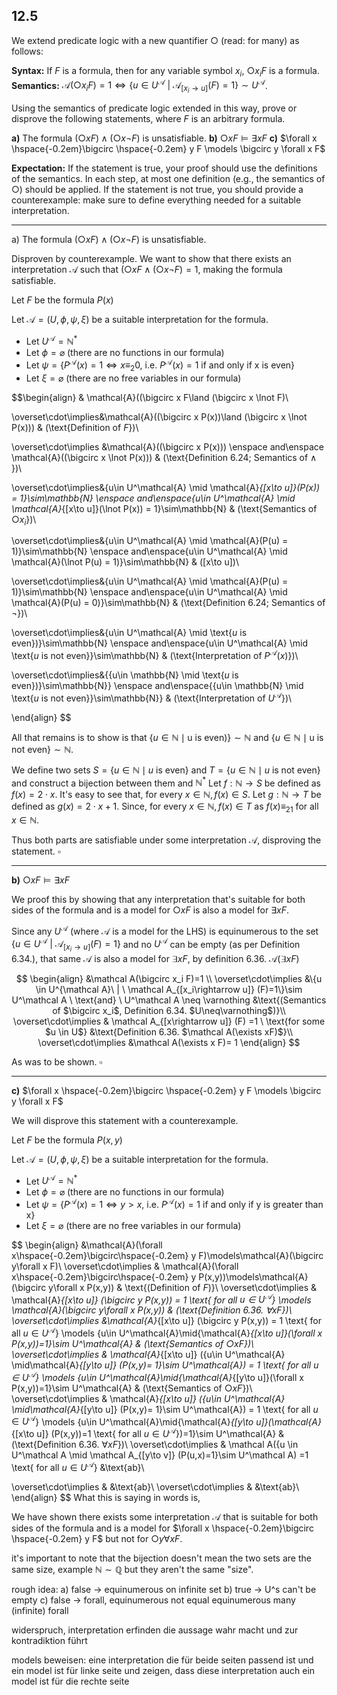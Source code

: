 

## 12.5
We extend predicate logic with a new quantifier $\bigcirc$ (read: for many) as follows:

**Syntax:** If $F$ is a formula, then for any variable symbol $x_i$, $\bigcirc x_i F$ is a formula.
**Semantics:** $\mathcal A(\bigcirc x_i F) =1 \iff \{u \in U^{\mathcal A}\ | \ \mathcal A_{[x_i\rightarrow u]} (F)=1\}\sim U^{\mathcal A}$.

Using the semantics of predicate logic extended in this way, prove or disprove the following statements, where $F$ is an arbitrary formula.

**a)** The formula $(\bigcirc x F)\wedge (\bigcirc x \lnot F)$ is unsatisfiable.
**b)** $\bigcirc x F \models \exists x F$
**c)** $\forall x \hspace{-0.2em}\bigcirc \hspace{-0.2em} y F \models \bigcirc y \forall x F$

**Expectation:** If the statement is true, your proof should use the definitions of the semantics. In each step, at most one definition (e.g., the semantics of $\bigcirc$) should be applied. If the statement is not true, you should provide a counterexample: make sure to define everything needed for a suitable interpretation.

___

a) The formula $(\bigcirc x F)\wedge (\bigcirc x \lnot F)$ is unsatisfiable.

Disproven by counterexample. We want to show that there exists an interpretation $\mathcal A$ such that $(\bigcirc x F\land (\bigcirc x \lnot F) =1$, making the formula satisfiable.

Let $F$ be the formula $P(x)$

Let $\mathcal A=(U, \phi, \psi, \xi)$ be a suitable interpretation for the formula.
- Let $U^\mathcal A= \mathbb N^*$
- Let $\phi = \varnothing$ (there are no functions in our formula)
- Let $\psi = \{P^\mathcal A(x) = 1 \iff x\equiv_2 0, \ \text{i.e.} \ P^\mathcal A (x) = 1 \ \text{if and only if x is even}\}$
- Let $\xi = \varnothing$ (there are no free variables in our formula)
 
$$\begin{align}
& \mathcal{A}((\bigcirc x F\land (\bigcirc x \lnot F)\\

\overset\cdot\implies&\mathcal{A}((\bigcirc x P(x))\land (\bigcirc x \lnot P(x))) & (\text{Definition of $F$})\\

\overset\cdot\implies &\mathcal{A}((\bigcirc x P(x))) \enspace and\enspace \mathcal{A}((\bigcirc x \lnot P(x))) & (\text{Definition 6.24; Semantics of $\land$ })\\

\overset\cdot\implies&\{u\in U^\mathcal{A} \mid \mathcal{A}_{[x\to u]}(P(x)) = 1\}\sim\mathbb{N} \enspace and\enspace\{u\in U^\mathcal{A} \mid \mathcal{A}_{[x\to u]}(\lnot P(x)) = 1\}\sim\mathbb{N} & (\text{Semantics of $\bigcirc x_i$})\\

\overset\cdot\implies&\{u\in U^\mathcal{A} \mid \mathcal{A}(P(u) = 1)\}\sim\mathbb{N} \enspace and\enspace\{u\in U^\mathcal{A} \mid \mathcal{A}(\lnot P(u) = 1)\}\sim\mathbb{N} & ([x\to u])\\

\overset\cdot\implies&\{u\in U^\mathcal{A} \mid \mathcal{A}(P(u) = 1)\}\sim\mathbb{N} \enspace and\enspace\{u\in U^\mathcal{A} \mid \mathcal{A}(P(u) = 0)\}\sim\mathbb{N} & (\text{Definition 6.24; Semantics of $\lnot$})\\

\overset\cdot\implies&\{u\in U^\mathcal{A} \mid \text{$u$ is even})\}\sim\mathbb{N} \enspace and\enspace\{u\in U^\mathcal{A} \mid \text{$u$ is not even}\}\sim\mathbb{N} & (\text{Interpretation of $P^\mathcal{A}(x)$})\\

\overset\cdot\implies&{\{u\in \mathbb{N} \mid \text{$u$ is even})\}\sim\mathbb{N}} \enspace and\enspace{\{u\in \mathbb{N} \mid \text{$u$ is not even}\}\sim\mathbb{N}} & (\text{Interpretation of $U^\mathcal{A}$})\\

\end{align}
$$

All that remains is to show is that ${\{u\in \mathbb{N} \mid \text{u is even})\}\sim\mathbb{N}}$ and ${\{u\in \mathbb{N} \mid \text{u is not even}\}\sim\mathbb{N}}$.

We define two sets $S =\{u\in\mathbb{N}\mid u \text{ is even}\}$ and $T=\{u\in\mathbb{N}\mid u \text{ is not even}\}$ and construct a bijection between them and $\mathbb N^*$ 
Let $f : \mathbb N \rightarrow S$ be defined as $f(x)= 2\cdot x$. It's easy to see that, for every $x \in \mathbb N, f(x) \in S$.
Let $g : \mathbb N \rightarrow T$ be defined as $g(x) = 2\cdot x + 1$. Since, for every $x\in\mathbb N, f(x)\in T$ as $f(x) \equiv_21$ for all $x\in\mathbb N$.

Thus both parts are satisfiable under some interpretation $\mathcal A$, disproving the statement.
$\square$

___

**b)** $\bigcirc x F \models \exists x F$

We proof this by showing that any interpretation that's suitable for both sides of the formula and is a model for $\bigcirc x F$ is also a model for $\exists x F$.

Since any $U^\mathcal A$ (where $\mathcal A$ is a model for the LHS) is equinumerous to the set $\{u \in U^{\mathcal A}\ | \ \mathcal A_{[x_i\rightarrow u]} (F)=1\}$ and no $U^\mathcal A$ can be empty (as per Definition 6.34.), that same $\mathcal A$ is also a model for $\exists x F$, by definition 6.36. $\mathcal A(\exists xF)$

$$
\begin{align}
&\mathcal A(\bigcirc x_i F)=1 \\
\overset\cdot\implies &\{u \in U^{\mathcal A}\ | \ \mathcal A_{[x_i\rightarrow u]} (F)=1\}\sim U^\mathcal A \ \text{and} \ U^\mathcal A \neq \varnothing &\text{(Semantics of $\bigcirc x_i$, Definition 6.34. $U\neq\varnothing$)}\\
\overset\cdot\implies & \mathcal A_{[x\rightarrow u]} (F) =1 \ \text{for some $u \in U$} &\text{Definition 6.36. $\mathcal A(\exists xF)$}\\
\overset\cdot\implies &\mathcal A(\exists x F)= 1
\end{align}
$$

As was to be shown.
$\square$

___

**c)** $\forall x \hspace{-0.2em}\bigcirc \hspace{-0.2em} y F \models \bigcirc y \forall x F$

We will disprove this statement with a counterexample.

Let $F$ be the formula $P(x,y)$

Let $\mathcal A=(U, \phi, \psi, \xi)$ be a suitable interpretation for the formula.
- Let $U^\mathcal A= \mathbb N^*$
- Let $\phi = \varnothing$ (there are no functions in our formula)
- Let $\psi = \{P^\mathcal A(x) = 1 \iff y>x, \ \text{i.e.} \ P^\mathcal A (x) = 1 \ \text{if and only if y is greater than x}\}$
- Let $\xi = \varnothing$ (there are no free variables in our formula)

$$
\begin{align}
&\mathcal{A}(\forall x\hspace{-0.2em}\bigcirc\hspace{-0.2em} y F)\models\mathcal{A}(\bigcirc y\forall x F)\\
\overset\cdot\implies & \mathcal{A}(\forall x\hspace{-0.2em}\bigcirc\hspace{-0.2em} y P(x,y))\models\mathcal{A}(\bigcirc y\forall x P(x,y)) & \text{(Definition of $F$)}\\
\overset\cdot\implies & \mathcal{A}_{[x\to u]} (\bigcirc y P(x,y)) = 1 \text{ for all $u\in U^\mathcal{A}$} \models \mathcal{A}(\bigcirc y\forall x P(x,y)) & (\text{Definition 6.36. $\forall x F$})\\
\overset\cdot\implies &\mathcal{A}_{[x\to u]} (\bigcirc y P(x,y)) = 1 \text{ for all $u\in U^\mathcal{A}$} \models \{u\in U^\mathcal{A}\mid\{\mathcal{A}_{[x\to u]}(\forall x P(x,y))=1\}\sim U^\mathcal{A} & (\text{Semantics of $\bigcirc x F$})\\
\overset\cdot\implies & \mathcal{A}_{[x\to u]} (\{u\in U^\mathcal{A} \mid\mathcal{A}_{[y\to u]} (P(x,y)= 1\}\sim U^\mathcal{A}) = 1 \text{ for all $u\in U^\mathcal{A}$} \models \{u\in U^\mathcal{A}\mid\{\mathcal{A}_{[y\to u]}(\forall x P(x,y))=1\}\sim U^\mathcal{A} & (\text{Semantics of $\bigcirc x F$})\\
\overset\cdot\implies & \mathcal{A}_{[x\to u]} (\{u\in U^\mathcal{A} \mid\mathcal{A}_{[y\to u]} (P(x,y)= 1\}\sim U^\mathcal{A}) = 1 \text{ for all $u\in U^\mathcal{A}$} \models \{u\in U^\mathcal{A}\mid\{\mathcal{A}_{[y\to u]}(\mathcal{A}_{[x\to u]} (P(x,y))=1 \text{ for all $u\in U^\mathcal{A}$})=1\}\sim U^\mathcal{A} & (\text{Definition 6.36. $\forall x F$})\\
\overset\cdot\implies & \mathcal A(\{u \in U^\mathcal A \mid \mathcal A_{[y\to v]} (P(u,x)=1\}\sim U^\mathcal A) =1 \text{ for all $u\in U^\mathcal A$} &\text{ab}\\



\overset\cdot\implies & &\text{ab}\\
\overset\cdot\implies & &\text{ab}\\
\end{align}
$$
What this is saying in words is,



We have shown there exists some interpretation $\mathcal A$ that is suitable for both sides of the formula and is a model for $\forall x \hspace{-0.2em}\bigcirc \hspace{-0.2em} y F$ but not for $\bigcirc y \forall x F$.













































it's important to note that the bijection doesn't mean the two sets are the same size, example $\mathbb N \sim \mathbb Q$ but they aren't the same "size".


rough idea:
a) false -> equinumerous on infinite set
b) true -> U^s can't be empty
c) false -> forall, equinumerous not equal equinumerous many (infinite) forall



widerspruch, interpretation erfinden die aussage wahr macht und zur kontradiktion führt

models beweisen: eine interpretation die für beide seiten passend ist und ein model ist für linke seite und zeigen, dass diese interpretation auch ein model ist für die rechte seite
